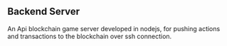 ## Backend Server
An Api blockchain game server developed in nodejs, for pushing actions and transactions to the blockchain over ssh connection.

